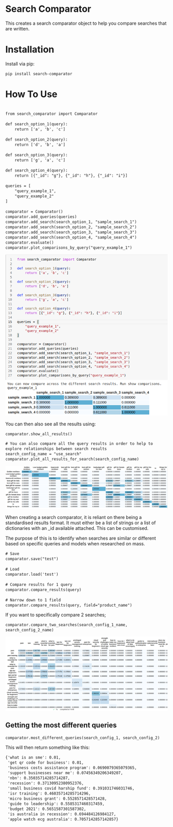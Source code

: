 # Search Comparator

This creates a search comparator object to help you compare searches that are written.

# Installation 

Install via pip:

```
pip install search-comparator
```

# How To Use 

```{python}

from search_comparator import Comparator

def search_option_1(query):
    return ['a', 'b', 'c']

def search_option_2(query):
    return ['d', 'b', 'a']

def search_option_3(query):
    return ['g', 'a', 'c']

def search_option_4(query):
    return [{"_id": "g"}, {"_id": "h"}, {"_id": "i"}]

queries = [
    "query_example_1",
    "query_example_2"
]

comparator = Comparator()
comparator.add_queries(queries)
comparator.add_search(search_option_1, "sample_search_1")
comparator.add_search(search_option_2, "sample_search_2")
comparator.add_search(search_option_3, "sample_search_3")
comparator.add_search(search_option_4, "sample_search_4")
comparator.evaluate()
comparator.plot_comparisons_by_query("query_example_1")

```

![image](assets/example.png)

You can then also see all the results using: 
```
comparator.show_all_results()
```

```
# You can also compare all the query results in order to help to explore relationships between search results
search_config_name = "use_search"
comparator.plot_all_results_for_search(search_config_name)
```

![image](assets/query_analysis.png)

When creating a search comparator, it is reliant on there being a standardised results format.
It must either be a list of strings or a list of dictionaries with an _id available attached.
This can be customised. 

The purpose of this is to identify when searches are similar or different based on specific queries and models when
researched on mass.

```{python}
# Save
comparator.save("test")

# Load
comparator.load('test')

# Compare results for 1 query
comparator.compare_results(query)

# Narrow down to 1 field
comparator.compare_results(query, field="product_name")

```

If you want to specifically compare 2 searches; 

```
comparator.compare_two_searches(search_config_1_name, search_config_2_name)
```

![image](assets/compare_two_searches.png)

## Getting the most different queries

```
comparator.most_different_queries(search_config_1, search_config_2)
```
This will then return something like this: 

```
{'what is an sme': 0.01,
 'get qr code for business': 0.01,
 'business costs assistance program': 0.0690079365079365,
 'support businesses near me': 0.07456349206349207,
 'nbn': 0.35035714285714287,
 'recession': 0.37130952380952376,
 'small business covid harship fund': 0.391031746031746,
 'isr training': 0.46035714285714296,
 'micro business grant': 0.5528571428571428,
 'guide to leadership': 0.5585317460317459,
 'budget 2021': 0.5651587301587302,
 'is australia in recession': 0.694484126984127,
 'apple watch ecg australia': 0.7057142857142857}
 ```


